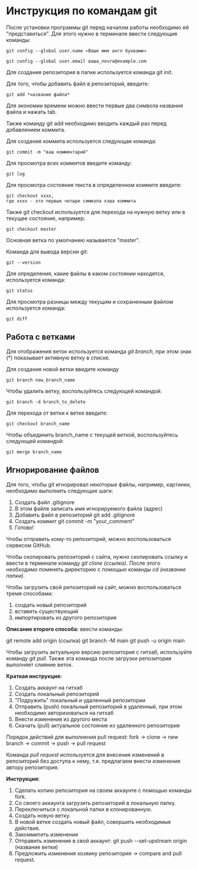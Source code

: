 # Инструкция по командам git

После установки программы git перед началом работы необходимо ей "представиться". Для этого нужно в терминале ввести следующие команды:

    git config --global user.name «Ваше имя англ буквами»

    git config --global user.email ваша_почта@example.com

Для создания репозитория в папке используется команда git init.

Для того, чтобы добавить файл в репозиторий, введите: 

    git add *название файла*

Для экономии времени можно ввести первые два символа названия файла и нажать tab.

Также команду git add необходимо вводить каждый раз перед добавлением коммита.

Для создания коммита используется следующая команда:

    git commit -m "ваш комментарий"

Для просмотра всех коммитов введите команду: 

    git log

Для просмотра состояния текста в определенном коммите введите:

    git checkout xxxx,
    где xxxx - это первые четыре символа хэша коммита

Также git checkout используется для перехода на нужную ветку или в текущее состояние, например:

    git checkout master

Основная ветка по умолчанию называется "master".

Команда для вывода версии git:

    git --version

Для определения, какие файлы в каком состоянии находятся, используется команда:

    git status

Для просмотра разницы между текущим и сохраненным файлом используется команда:

    git diff

## Работа с ветками

Для отображения веток используется команда *git branch*, при этом знак (*) показывает активную ветку в списке.

Для создания новой ветки введите команду 

    git branch new_branch_name

Чтобы удалить ветку, воспользуйтесь следующей командой:

    git branch -d branch_to_delete

Для перехода от ветки к ветке введите: 

    git checkout branch_name

Чтобы объединить branch_name с текущей веткой, воспользуйтесь следующей командой:

    git merge branch_name

## Игнорирование файлов

Для того, чтобы git игнорировал некоторые файлы, например, картинки, необходимо выполнить следующие шаги:
1. Создать файл .gitignore
2. В этом файле записать имя игнорируемого файла (адрес)
3. Добавить файл в репозиторий git add .gitignore
4. Создать коммит git commit -m "your_comment"
5. Готово!

Чтобы отправить кому-то репозиторий, можно воспользоваться сервисом GitHub.

Чтобы скопировать репозиторий с сайта, нужно скопировать ссылку и ввести в терминале команду *git clone (ссылка)*.
После этого необходимо поменять директорию с помощью команды *cd (название папки)*.

Чтобы загрузить свой репозиторий на сайт, можно воспользоваться тремя способами:
1. создать новый репозиторий 
2. вставить существующий
3. импортировать из другого репозитория

**Описание второго способа:**
ввести команды: 

git remote add origin (ссылка)
git branch -M main
git push -u origin main

Чтобы загрузить актуальную версию репозитория с гитхаб, используйте команду *git pull*.
Также эта команда после загрузки репозитория выполняет слияние веток.

**Краткая инструкция:**
1. Создать аккаунт на гитхаб
2. Создать локальный репозиторий
3. "Подружить" локальный и удаленный репозитории
4. Отправить (push) локальный репозиторий в удаленный, при этом необходимо авторизоваться на гитхаб
5. Внести изменения из другого места
6. Скачать (pull) актуальное состояние из удаленного репозитория

Порядок действий для выполнения pull request:
fork -> clone -> new branch -> commit -> push -> pull request 

Команда *pull request* используется для внесения изменений в репозиторий без доступа к нему, т.е. предлагаем внести изменения автору репозитория.

**Инструкция:**
1. Сделать копию репозитория на своем аккаунте с помощью команды fork.
2. Со своего аккаунта загрузить репозиторий в локальную папку.
3. Переключиться с локальной папки в клонированную.
4. Создать новую ветку.
5. В новой ветке создать новый файл, совершить необходимые действия.
6. Закоммитить изменения
7. Отправить изменения в свой аккаунт: git push --set-upstream origin (название ветки)
8. Предложить изменения хозяину репозитория -> compare and pull request.
